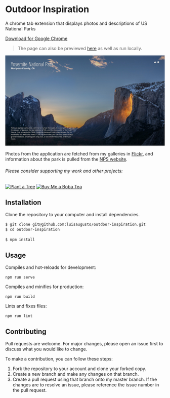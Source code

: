 # Outdoor Inspiration

A chrome tab extension that displays photos and descriptions of US National Parks

[Download for Google Chrome](https://chrome.google.com/webstore/detail/mjgkcdcikkpendiikknkdhanooeiohee/)

> The page can also be previewed [here](https://outdoor-inspiration.netlify.app/) as well as run locally.

![](screenshot.jpg)

Photos from the application are fetched from my galleries in [Flickr](https://www.flickr.com/photos/188326816@N04/galleries), and information about the park is pulled from the [NPS website](https://www.nps.gov/index.htm).

###### Please consider supporting my work and other projects:

[![Plant a Tree](https://img.shields.io/badge/Plant%20a%20Tree-%F0%9F%8C%B3-green)](https://offset.earth/luisaugusto)
[![Buy Me a Boba Tea](https://img.shields.io/badge/Buy%20Me%20a%20Boba%20Tea-🥤-yellow)](https://www.buymeacoffee.com/luiscodes)

## Installation

Clone the repository to your computer and install dependencies.

```
$ git clone git@github.com:luisaugusto/outdoor-inspiration.git
$ cd outdoor-inspiration

$ npm install
```

## Usage

Compiles and hot-reloads for development:

```
npm run serve
```

Compiles and minifies for production: 

```
npm run build
```

Lints and fixes files:

```
npm run lint
```

## Contributing

Pull requests are welcome. For major changes, please open an issue first to discuss what you would like to change.

To make a contribution, you can follow these steps:

1. Fork the repository to your account and clone your forked copy.
2. Create a new branch and make any changes on that branch.
3. Create a pull request using that branch onto my master branch. If the changes are to resolve an issue, please reference the issue number in the pull request.